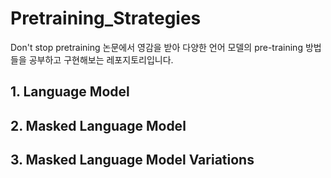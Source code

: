 # Pretraining_Strategies

Don't stop pretraining 논문에서 영감을 받아 다양한 언어 모델의 pre-training 방법들을 공부하고 구현해보는 레포지토리입니다.

## 1. Language Model

## 2. Masked Language Model

## 3. Masked Language Model Variations
